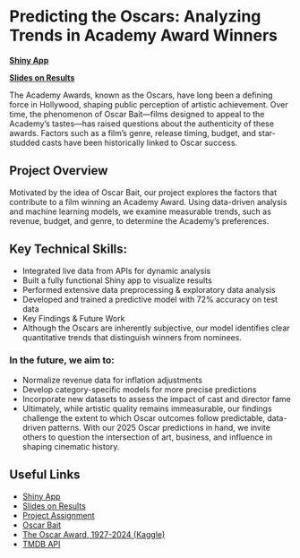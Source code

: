 # Predicting the Oscars: Analyzing Trends in Academy Award Winners

**[Shiny App](https://kellieau.shinyapps.io/OscarAnalyticsPredicts/)** 

**[Slides on Results](https://docs.google.com/presentation/d/13AwKeLGdH38_mfAHixFMGjnA145sTGgpchRszAdy0-M/edit#slide=id.g31e1ee9bb5f_3_953)**

The Academy Awards, known as the Oscars, have long been a defining force in Hollywood, shaping public perception of artistic achievement. Over time, the phenomenon of Oscar Bait—films designed to appeal to the Academy’s tastes—has raised questions about the authenticity of these awards. Factors such as a film’s genre, release timing, budget, and star-studded casts have been historically linked to Oscar success.

## Project Overview
Motivated by the idea of Oscar Bait, our project explores the factors that contribute to a film winning an Academy Award. Using data-driven analysis and machine learning models, we examine measurable trends, such as revenue, budget, and genre, to determine the Academy’s preferences.

## Key Technical Skills:
- Integrated live data from APIs for dynamic analysis
- Built a fully functional Shiny app to visualize results
- Performed extensive data preprocessing & exploratory data analysis
- Developed and trained a predictive model with 72% accuracy on test data
- Key Findings & Future Work
- Although the Oscars are inherently subjective, our model identifies clear quantitative trends that distinguish winners from nominees. 

### In the future, we aim to:

- Normalize revenue data for inflation adjustments
- Develop category-specific models for more precise predictions
- Incorporate new datasets to assess the impact of cast and director fame
- Ultimately, while artistic quality remains immeasurable, our findings challenge the extent to which Oscar outcomes follow predictable, data-driven patterns. With our 2025 Oscar predictions in hand, we invite others to question the intersection of art, business, and influence in shaping cinematic history.



## Useful Links
- [Shiny App](https://kellieau.shinyapps.io/OscarAnalyticsPredicts/)
- [Slides on Results](https://docs.google.com/presentation/d/13AwKeLGdH38_mfAHixFMGjnA145sTGgpchRszAdy0-M/edit#slide=id.g31e1ee9bb5f_3_953)
- [Project Assignment](https://m154-comp-stats.netlify.app/project)
- [Oscar Bait](https://en.wikipedia.org/wiki/Oscar_bait)
- [The Oscar Award, 1927-2024 (Kaggle)](https://www.kaggle.com/datasets/unanimad/the-oscar-award)
- [TMDB API](https://developer.themoviedb.org/reference/intro/getting-started)


